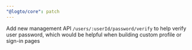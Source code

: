 ```yaml
---
"@logto/core": patch
---
```


Add new management API `/users/:userId/password/verify` to help verify user password, which would be helpful when building custom profile or sign-in pages
